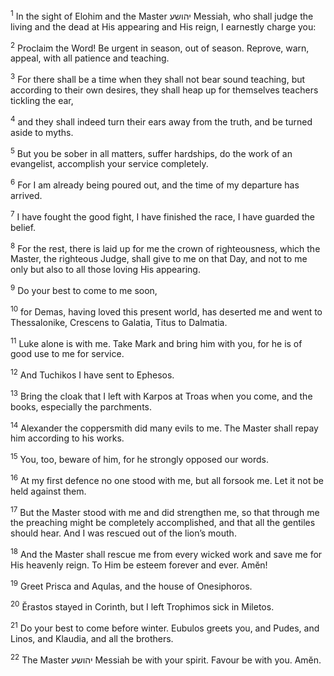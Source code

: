 <sup>1</sup> In the sight of Elohim and the Master יהושע Messiah, who shall judge the living and the dead at His appearing and His reign, I earnestly charge you:

<sup>2</sup> Proclaim the Word! Be urgent in season, out of season. Reprove, warn, appeal, with all patience and teaching.

<sup>3</sup> For there shall be a time when they shall not bear sound teaching, but according to their own desires, they shall heap up for themselves teachers tickling the ear,

<sup>4</sup> and they shall indeed turn their ears away from the truth, and be turned aside to myths.

<sup>5</sup> But you be sober in all matters, suffer hardships, do the work of an evangelist, accomplish your service completely.

<sup>6</sup> For I am already being poured out, and the time of my departure has arrived.

<sup>7</sup> I have fought the good fight, I have finished the race, I have guarded the belief.

<sup>8</sup> For the rest, there is laid up for me the crown of righteousness, which the Master, the righteous Judge, shall give to me on that Day, and not to me only but also to all those loving His appearing.

<sup>9</sup> Do your best to come to me soon,

<sup>10</sup> for Demas, having loved this present world, has deserted me and went to Thessalonike, Crescens to Galatia, Titus to Dalmatia.

<sup>11</sup> Luke alone is with me. Take Mark and bring him with you, for he is of good use to me for service.

<sup>12</sup> And Tuchikos I have sent to Ephesos.

<sup>13</sup> Bring the cloak that I left with Karpos at Troas when you come, and the books, especially the parchments.

<sup>14</sup> Alexander the coppersmith did many evils to me. The Master shall repay him according to his works.

<sup>15</sup> You, too, beware of him, for he strongly opposed our words.

<sup>16</sup> At my first defence no one stood with me, but all forsook me. Let it not be held against them.

<sup>17</sup> But the Master stood with me and did strengthen me, so that through me the preaching might be completely accomplished, and that all the gentiles should hear. And I was rescued out of the lion’s mouth.

<sup>18</sup> And the Master shall rescue me from every wicked work and save me for His heavenly reign. To Him be esteem forever and ever. Amĕn!

<sup>19</sup> Greet Prisca and Aqulas, and the house of Onesiphoros.

<sup>20</sup> Ĕrastos stayed in Corinth, but I left Trophimos sick in Miletos.

<sup>21</sup> Do your best to come before winter. Eubulos greets you, and Pudes, and Linos, and Klaudia, and all the brothers.

<sup>22</sup> The Master יהושע Messiah be with your spirit. Favour be with you. Amĕn.

